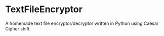 # TextFileEncryptor
A homemade text file encryptor/decryptor written in Python using Caesar Cipher shift.
